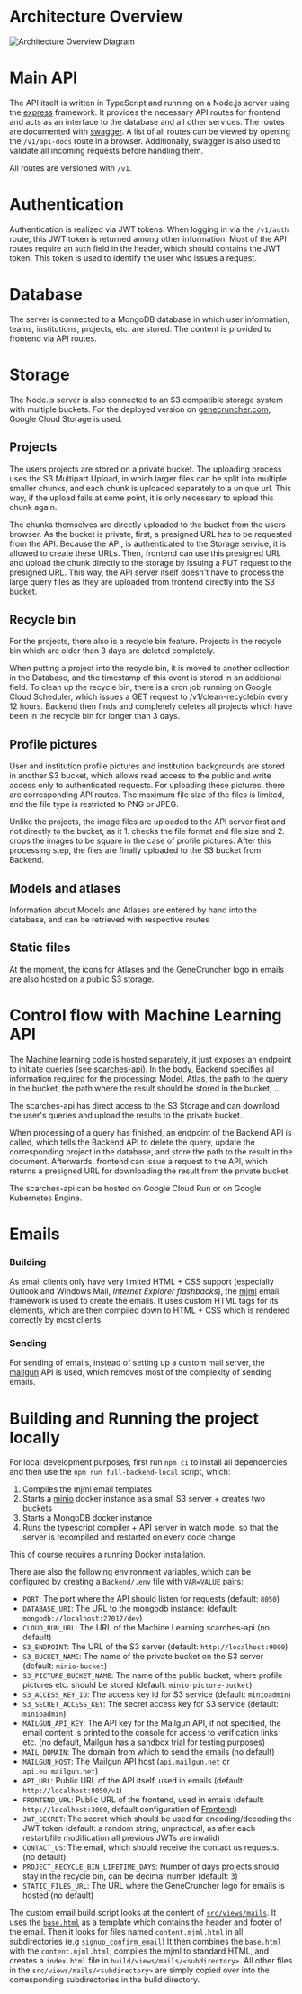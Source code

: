 # Architecture Overview
![Architecture Overview Diagram](./architecture-diagram.png)

# Main API
The API itself is written in TypeScript and running on a Node.js server using the [express](https://expressjs.com) framework.
It provides the necessary API routes for frontend and acts as an interface to the database and all other services.
The routes are documented with [swagger](https://swagger.io).
A list of all routes can be viewed by opening the `/v1/api-docs` route in a browser.
Additionally, swagger is also used to validate all incoming requests before handling them.

All routes are versioned with `/v1`.

# Authentication
Authentication is realized via JWT tokens.
When logging in via the `/v1/auth` route, this JWT token is returned among other information.
Most of the API routes require an `auth` field in the header, which should contains the JWT token.
This token is used to identify the user who issues a request.

# Database
The server is connected to a MongoDB database in which user information, teams, institutions, projects, etc. are stored. 
The content is provided to frontend via API routes.

# Storage
The Node.js server is also connected to an S3 compatible storage system with multiple buckets. 
For the deployed version on [genecruncher.com](https://genecruncher.com), Google Cloud Storage is used.

## Projects
The users projects are stored on a private bucket. 
The uploading process uses the S3 Multipart Upload, in which larger files can be split into multiple smaller chunks, and each chunk is uploaded separately to a unique url.
This way, if the upload fails at some point, it is only necessary to upload this chunk again.

The chunks themselves are directly uploaded to the bucket from the users browser. 
As the bucket is private, first, a presigned URL has to be requested from the API.
Because the API, is authenticated to the Storage service, it is allowed to create these URLs.
Then, frontend can use this presigned URL and upload the chunk directly to the storage by issuing a PUT request to the presigned URL.
This way, the API server itself doesn't have to process the large query files as they are uploaded from frontend directly into the S3 bucket.

## Recycle bin
For the projects, there also is a recycle bin feature. Projects in the recycle bin which are older than 3 days are deleted completely.

When putting a project into the recycle bin, it is moved to another collection in the Database, and the timestamp of this event is stored in an additional field.
To clean up the recycle bin, there is a cron job running on Google Cloud Scheduler, which issues a GET request to /v1/clean-recyclebin every 12 hours.
Backend then finds and completely deletes all projects which have been in the recycle bin for longer than 3 days.

## Profile pictures
User and institution profile pictures and institution backgrounds are stored in another S3 bucket, which allows read access to the public and write access only to authenticated requests.
For uploading these pictures, there are corresponding API routes.
The maximum file size of the files is limited, and the file type is restricted to PNG or JPEG.

Unlike the projects, the image files are uploaded to the API server first and not directly to the bucket, as it 1. checks the file format and file size and 2. crops the images to be square in the case of profile pictures.
After this processing step, the files are finally uploaded to the S3 bucket from Backend.

## Models and atlases
Information about Models and Atlases are entered by hand into the database, and can be retrieved with respective routes

## Static files
At the moment, the icons for Atlases and the GeneCruncher logo in emails are also hosted on a public S3 storage.

# Control flow with Machine Learning API
The Machine learning code is hosted separately, it just exposes an endpoint to initiate queries (see [scarches-api](../Machine_Learning/scarches-api)).
In the body, Backend specifies all information required for the processing: Model, Atlas, the path to the query in the bucket, the path where the result should be stored in the bucket, ...

The scarches-api has direct access to the S3 Storage and can download the user's queries and upload the results to the private bucket.

When processing of a query has finished, an endpoint of the Backend API is called, which tells the Backend API to delete the query, update the corresponding project in the database, and store the path to the result in the document.
Afterwards, frontend can issue a request to the API, which returns a presigned URL for downloading the result from the private bucket. 

The scarches-api can be hosted on Google Cloud Run or on Google Kubernetes Engine.

# Emails

### Building
As email clients only have very limited HTML + CSS support (especially Outlook and Windows Mail, *Internet Explorer flashbacks*), the [mjml](https://mjml.io) email framework is used to create the emails. 
It uses custom HTML tags for its elements, which are then compiled down to HTML + CSS which is rendered correctly by most clients.

### Sending
For sending of emails, instead of setting up a custom mail server, the [mailgun](https://mailgun.com) API is used, which removes most of the complexity of sending emails.

# Building and Running the project locally

For local development purposes, first run `npm ci` to install all dependencies and then use the `npm run full-backend-local` script, which:
1. Compiles the mjml email templates
2. Starts a [minio](https://min.io) docker instance as a small S3 server + creates two buckets
3. Starts a MongoDB docker instance
4. Runs the typescript compiler + API server in watch mode, so that the server is recompiled and restarted on every code change

This of course requires a running Docker installation.

There are also the following environment variables, which can be configured by creating a `Backend/.env` file with `VAR=VALUE` pairs:
- `PORT`: The port where the API should listen for requests (default: `8050`)
- `DATABASE_URI`: The URL to the mongodb instance: (default: `mongodb://localhost:27017/dev`)
- `CLOUD_RUN_URL`: The URL of the Machine Learning scarches-api (no default)
- `S3_ENDPOINT`: The URL of the S3 server (default: `http://localhost:9000`)
- `S3_BUCKET_NAME`: The name of the private bucket on the S3 server (default: `minio-bucket`)
- `S3_PICTURE_BUCKET_NAME`: The name of the public bucket, where profile pictures etc. should be stored (default: `minio-picture-bucket`)
- `S3_ACCESS_KEY_ID`: The access key id for S3 service (default: `minioadmin`)
- `S3_SECRET_ACCESS_KEY`: The secret access key for S3 service (default: `minioadmin`)
- `MAILGUN_API_KEY`: The API key for the Mailgun API, if not specified, the email content is printed to the console for access to verification links etc. (no default, Mailgun has a sandbox trial for testing purposes)
- `MAIL_DOMAIN`: The domain from which to send the emails (no default)
- `MAILGUN_HOST`: The Mailgun API host (`api.mailgun.net` or `api.eu.mailgun.net`)
- `API_URL`: Public URL of the API itself, used in emails (default: `http://localhost:8050/v1`)
- `FRONTEND_URL`: Public URL of the frontend, used in emails (default: `http://localhost:3000`, default configuration of [Frontend](../Frontend))
- `JWT_SECRET`: The secret which should be used for encoding/decoding the JWT token (default: a random string; unpractical, as after each restart/file modification all previous JWTs are invalid)
- `CONTACT_US`: The email, which should receive the contact us requests. (no default)
- `PROJECT_RECYCLE_BIN_LIFETIME_DAYS`: Number of days projects should stay in the recycle bin, can be decimal number (default: `3`)
- `STATIC_FILES_URL`: The URL where the GeneCruncher logo for emails is hosted (no default)

The custom email build script looks at the content of [`src/views/mails`](./src/views/mails/).
It uses the [`base.html`](./src/views/mails/base.html) as a template which contains the header and footer of the email.
Then it looks for files named `content.mjml.html` in all subdirectories (e.g [`signup_confirm_email`](./src/views/mails/signup_confirm_email/))
It then combines the `base.html` with the `content.mjml.html`, compiles the mjml to standard HTML, and creates a `index.html` file in `build/views/mails/<subdirectory>`.
All other files in the `src/views/mails/<subdirectory>` are simply copied over into the corresponding subdirectories in the build directory.
